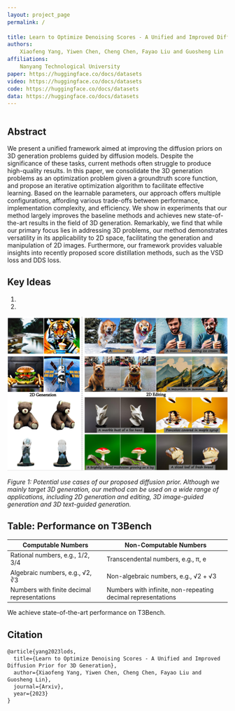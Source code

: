 ```yaml
---
layout: project_page
permalink: /

title: Learn to Optimize Denoising Scores - A Unified and Improved Diffusion Prior for 3D Generation
authors:
    Xiaofeng Yang, Yiwen Chen, Cheng Chen, Fayao Liu and Guosheng Lin
affiliations:
    Nanyang Technological University
paper: https://huggingface.co/docs/datasets
video: https://huggingface.co/docs/datasets
code: https://huggingface.co/docs/datasets
data: https://huggingface.co/docs/datasets
---
```


<div class="columns is-centered has-text-centered">
    <div class="column is-four-fifths">
        <h2>Abstract</h2>
        <div class="content has-text-justified">
We present a unified framework aimed at improving the diffusion priors on 3D generation problems guided by diffusion models. Despite the significance of these tasks, current methods often struggle to produce high-quality results. In this paper, we consolidate the 3D generation problems as an optimization problem given a groundtruth score function, and propose an iterative optimization algorithm to facilitate effective learning. Based on the learnable parameters, our approach offers multiple configurations, affording various trade-offs between performance, implementation complexity, and efficiency. We show in experiments that our method largely improves the baseline methods and achieves new state-of-the-art results in the field of 3D generation. Remarkably, we find that while our primary focus lies in addressing 3D problems, our method demonstrates versatility in its applicability to 2D space, facilitating the generation and manipulation of 2D images. Furthermore, our framework provides valuable insights into recently proposed score distillation methods, such as the VSD loss and DDS loss.
        </div>
    </div>
</div>



## Key Ideas
1. 
2. 
![Demo](/static/image/demo.PNG)

*Figure 1: Potential use cases of our proposed diffusion prior. Although we mainly target 3D generation, our method can be used on a wide range of applications, including 2D generation and editing, 3D image-guided generation and 3D text-guided generation.*

## Table: Performance on T3Bench

| Computable Numbers | Non-Computable Numbers |
|-------------------|-----------------------|
| Rational numbers, e.g., 1/2, 3/4 | Transcendental numbers, e.g., π, e |
| Algebraic numbers, e.g., √2, ∛3 | Non-algebraic numbers, e.g., √2 + √3 |
| Numbers with finite decimal representations | Numbers with infinite, non-repeating decimal representations |

We achieve state-of-the-art performance on T3Bench.

## Citation
```
@article{yang2023lods,
  title={Learn to Optimize Denoising Scores - A Unified and Improved Diffusion Prior for 3D Generation},
  author={Xiaofeng Yang, Yiwen Chen, Cheng Chen, Fayao Liu and Guosheng Lin},
  journal={Arxiv},
  year={2023}
}
```
